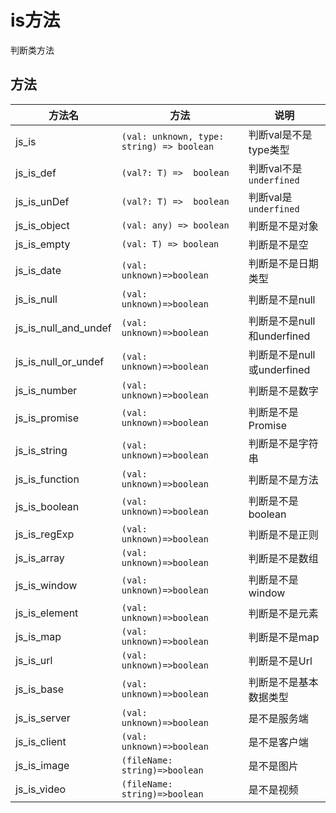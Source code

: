# is方法

判断类方法

## 方法

| 方法名    |                                 方法                              | 说明              |
| -------- | ------------------------------------------------------------------ | ---------------- |
| js_is     | `(val: unknown, type: string) => boolean`   | 判断val是不是type类型     |
| js_is_def   |  `(val?: T) =>  boolean`   | 判断val不是`underfined` |
| js_is_unDef   |  `(val?: T) =>  boolean`   | 判断val是`underfined` |
| js_is_object  | `(val: any) => boolean` | 判断是不是对象      |
| js_is_empty  | `(val: T) => boolean` | 判断是不是空      |
| js_is_date  | `(val: unknown)=>boolean` | 判断是不是日期类型      |
| js_is_null  | `(val: unknown)=>boolean` | 判断是不是null    |
| js_is_null_and_undef  | `(val: unknown)=>boolean` | 判断是不是null和underfined   |
| js_is_null_or_undef  | `(val: unknown)=>boolean` | 判断是不是null或underfined   |
| js_is_number  | `(val: unknown)=>boolean` | 判断是不是数字 |
| js_is_promise  | `(val: unknown)=>boolean` | 判断是不是Promise |
| js_is_string  | `(val: unknown)=>boolean` | 判断是不是字符串|
| js_is_function  | `(val: unknown)=>boolean` | 判断是不是方法 |
| js_is_boolean  | `(val: unknown)=>boolean` | 判断是不是boolean |
| js_is_regExp  | `(val: unknown)=>boolean` | 判断是不是正则 |
| js_is_array  | `(val: unknown)=>boolean` | 判断是不是数组 |
| js_is_window  | `(val: unknown)=>boolean` | 判断是不是window |
| js_is_element  | `(val: unknown)=>boolean` | 判断是不是元素 |
| js_is_map  | `(val: unknown)=>boolean` | 判断是不是map |
| js_is_url  | `(val: unknown)=>boolean` | 判断是不是Url |
| js_is_base  | `(val: unknown)=>boolean` | 判断是不是基本数据类型 |
| js_is_server  | `(val: unknown)=>boolean` | 是不是服务端 |
| js_is_client  | `(val: unknown)=>boolean` | 是不是客户端 |
| js_is_image  | `(fileName: string)=>boolean` | 是不是图片 |
| js_is_video  | `(fileName: string)=>boolean` | 是不是视频 |


